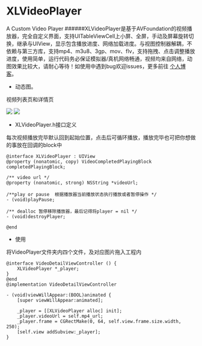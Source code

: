 # XLVideoPlayer
A Custom Video Player
######XLVideoPlayer是基于AVFoundation的视频播放器，完全自定义界面，支持UITableViewCell上小屏、全屏，手动及屏幕旋转切换，继承与UIView，显示包含播放进度、网络加载进度。与视图控制器解耦，不依赖与第三方库，支持mp4、m3u8、3gp、mov、flv，支持拖拽、点击调整播放进度，使用简单，运行代码务必保证模拟器/真机网络畅通，视频均来自网络，动图效果比较大，请耐心等待！如使用中遇到bug欢迎issues，更多前往 [个人博客](http://www.jianshu.com/users/edad244257e2/latest_articles)。
- 动态图。

视频列表页和详情页

![](https://github.com/ShelinShelin/XLVideoPlayer/blob/master/gif/Untitled_2.gif)
![](https://github.com/ShelinShelin/XLVideoPlayer/blob/master/gif/Untitled_4.gif)
- XLVideoPlayer.h接口定义

每次视频播放完毕默认回到起始位置，点击后可循环播放，播放完毕也可把你想做的事放在回调的block中
```
@interface XLVideoPlayer : UIView
@property (nonatomic, copy) VideoCompletedPlayingBlock completedPlayingBlock;

/** video url */
@property (nonatomic, strong) NSString *videoUrl;

/**play or pause  根据播放器当前播放状态执行播放或者暂停操作 */
- (void)playPause;

/** dealloc 暂停移除播放器，最后记得将player = nil */
- (void)destroyPlayer;

@end
```
- 使用

将VideoPlayer文件夹内四个文件，及对应图片拖入工程内
```
@interface VideoDetailViewController () {
    XLVideoPlayer *_player;
}
@end
@implementation VideoDetailViewController

- (void)viewWillAppear:(BOOL)animated {
    [super viewWillAppear:animated];
    
    _player = [[XLVideoPlayer alloc] init];
    _player.videoUrl = self.mp4_url;
    _player.frame = CGRectMake(0, 64, self.view.frame.size.width, 250);
    [self.view addSubview:_player];
}
```


